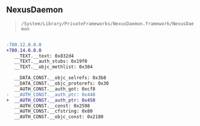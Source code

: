 ## NexusDaemon

> `/System/Library/PrivateFrameworks/NexusDaemon.framework/NexusDaemon`

```diff

-780.12.0.0.0
+780.14.0.0.0
   __TEXT.__text: 0x832d4
   __TEXT.__auth_stubs: 0x19f0
   __TEXT.__objc_methlist: 0x384

   __DATA_CONST.__objc_selrefs: 0x3b8
   __DATA_CONST.__objc_protorefs: 0x30
   __AUTH_CONST.__auth_got: 0xcf8
-  __AUTH_CONST.__auth_ptr: 0x448
+  __AUTH_CONST.__auth_ptr: 0x450
   __AUTH_CONST.__const: 0x2598
   __AUTH_CONST.__cfstring: 0x80
   __AUTH_CONST.__objc_const: 0x2180

```

